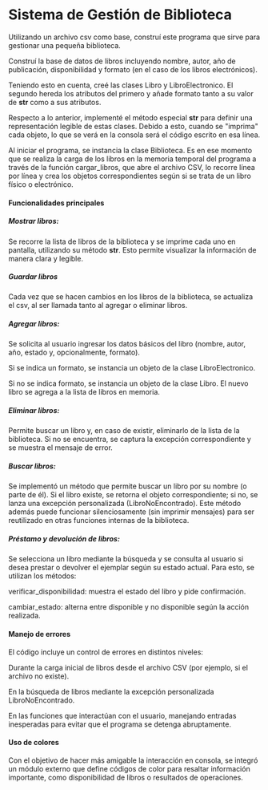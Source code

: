 # Sistema de Gestión de Biblioteca

Utilizando un archivo csv como base, construí este programa que sirve para gestionar una pequeña biblioteca.

Construí la base de datos de libros incluyendo nombre, autor, año de publicación, disponibilidad y formato (en el caso de los libros electrónicos).

Teniendo esto en cuenta, creé las clases Libro y LibroElectronico. El segundo hereda los atributos del primero y añade formato tanto a su valor de __str__ como a sus atributos.

Respecto a lo anterior, implementé el método especial __str__ para definir una representación legible de estas clases. Debido a esto, cuando se "imprima" cada objeto, lo que se verá en la consola será el código escrito en esa línea.

Al iniciar el programa, se instancia la clase Biblioteca. Es en ese momento que se realiza la carga de los libros en la memoria temporal del programa a través de la función cargar_libros, que abre el archivo CSV, lo recorre línea por línea y crea los objetos correspondientes según si se trata de un libro físico o electrónico.

#### Funcionalidades principales

##### Mostrar libros:
Se recorre la lista de libros de la biblioteca y se imprime cada uno en pantalla, utilizando su método __str__. Esto permite visualizar la información de manera clara y legible.

##### Guardar libros
Cada vez que se hacen cambios en los libros de la biblioteca, se actualiza el csv, al ser llamada tanto al agregar o eliminar libros.

##### Agregar libros:
Se solicita al usuario ingresar los datos básicos del libro (nombre, autor, año, estado y, opcionalmente, formato).

Si se indica un formato, se instancia un objeto de la clase LibroElectronico.

Si no se indica formato, se instancia un objeto de la clase Libro.
El nuevo libro se agrega a la lista de libros en memoria.

##### Eliminar libros:
Permite buscar un libro y, en caso de existir, eliminarlo de la lista de la biblioteca. Si no se encuentra, se captura la excepción correspondiente y se muestra el mensaje de error.

##### Buscar libros:
Se implementó un método que permite buscar un libro por su nombre (o parte de él). Si el libro existe, se retorna el objeto correspondiente; si no, se lanza una excepción personalizada (LibroNoEncontrado).
Este método además puede funcionar silenciosamente (sin imprimir mensajes) para ser reutilizado en otras funciones internas de la biblioteca.

##### Préstamo y devolución de libros:
Se selecciona un libro mediante la búsqueda y se consulta al usuario si desea prestar o devolver el ejemplar según su estado actual.
Para esto, se utilizan los métodos:

verificar_disponibilidad: muestra el estado del libro y pide confirmación.

cambiar_estado: alterna entre disponible y no disponible según la acción realizada.


#### Manejo de errores

El código incluye un control de errores en distintos niveles:

Durante la carga inicial de libros desde el archivo CSV (por ejemplo, si el archivo no existe).

En la búsqueda de libros mediante la excepción personalizada LibroNoEncontrado.

En las funciones que interactúan con el usuario, manejando entradas inesperadas para evitar que el programa se detenga abruptamente.

#### Uso de colores

Con el objetivo de hacer más amigable la interacción en consola, se integró un módulo externo que define códigos de color para resaltar información importante, como disponibilidad de libros o resultados de operaciones.